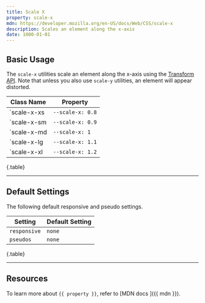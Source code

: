 ```yaml
---
title: Scale X
property: scale-x
mdn: https://developer.mozilla.org/en-US/docs/Web/CSS/scale-x
description: Scales an element along the x-axis
date: 1000-01-01
---
```


## Basic Usage

The `scale-x` utilities scale an element along the x-axis using the [Transform API](TODO). Note that unless you also use `scale-y` utilities, an element will appear distorted.

| Class Name  | Property         |
| ----------- | ---------------- |
| `scale-x-xs | `--scale-x: 0.8` |
| `scale-x-sm | `--scale-x: 0.9` |
| `scale-x-md | `--scale-x: 1`   |
| `scale-x-lg | `--scale-x: 1.1` |
| `scale-x-xl | `--scale-x: 1.2` |

{.table}

---

## Default Settings

The following default responsive and pseudo settings.

| Setting      | Default Setting |
| ------------ | --------------- |
| `responsive` | `none`          |
| `pseudos`    | `none`          |

{.table}

---

## Resources

To learn more about `{{ property }}`, refer to [MDN docs <i class="far fa-external-link ml-6"></i>]({{ mdn }}).
